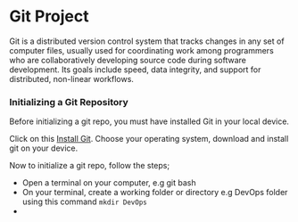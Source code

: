 # Git Project

Git is a distributed version control system that tracks changes in any set of computer files, usually used for coordinating work among programmers who are collaboratively developing source code during software development. Its goals include speed, data integrity, and support for distributed, non-linear workflows.

### Initializing a Git Repository
Before initializing a git repo, you must have installed Git in your local device.

Click on this [Install Git](https://git-scm.com/downloads). Choose your operating system, download and install git on your device.

Now to initialize a git repo, follow the steps;

- Open a terminal on your computer, e.g git bash
- On your terminal, create a working folder or directory e.g DevOps folder using this command `mkdir DevOps`
- 